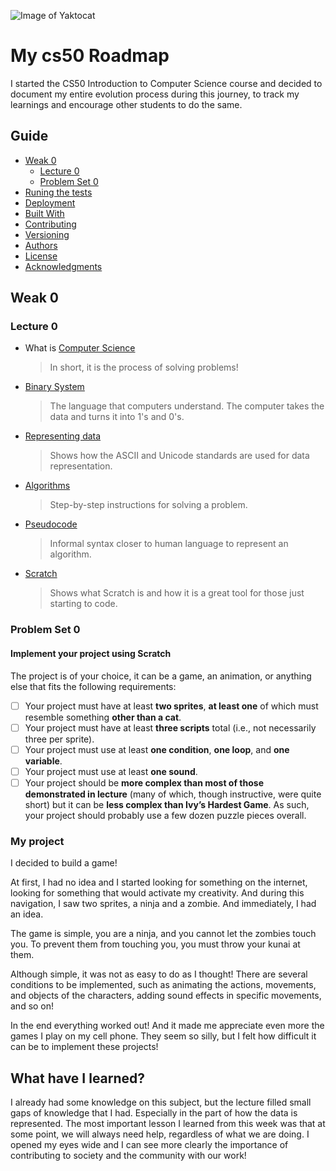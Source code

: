 ![Image of Yaktocat](https://cdn.shopify.com/s/files/1/0254/8832/6765/files/CS50_White_Transparent.png)
# My cs50 Roadmap

I started the CS50 Introduction to Computer Science course and decided to document my entire evolution process during this journey, to track my learnings and encourage other students to do the same.

## Guide

  - [Weak 0](#weak-0)
    - [Lecture 0](#lecture-0)
    - [Problem Set 0](#problem-set-0)
  - [Runing the tests](#running-the-tests)
  - [Deployment](#deployment)
  - [Built With](#built-with)
  - [Contributing](#contributing)
  - [Versioning](#versioning)
  - [Authors](#authors)
  - [License](#license)
  - [Acknowledgments](#acknowledgments)

## Weak 0
### Lecture 0

  * What is [Computer Science](https://cs50.harvard.edu/x/2020/notes/0/#what-in-computer-science)
    > In short, it is the process of solving problems!

  * [Binary System](https://cs50.harvard.edu/x/2020/notes/0/#binary)
    > The language that computers understand. The computer takes the data and turns it into 1's and 0's.

  * [Representing data](https://cs50.harvard.edu/x/2020/notes/0/#representing-data)
    > Shows how the ASCII and Unicode standards are used for data representation.

  * [Algorithms](https://cs50.harvard.edu/x/2020/notes/0/#algorithms)
    > Step-by-step instructions for solving a problem.

  * [Pseudocode](https://cs50.harvard.edu/x/2020/notes/0/#pseudocode)
    > Informal syntax closer to human language to represent an algorithm.

  * [Scratch](https://cs50.harvard.edu/x/2020/notes/0/#scratch)
    > Shows what Scratch is and how it is a great tool for those just starting to code.

### Problem Set 0

#### Implement your project using Scratch

The project is of your choice, it can be a game, an animation, or anything else that fits the following requirements:
- [ ] Your project must have at least **two sprites**, **at least one** of which must resemble something **other than a cat**.
- [ ] Your project must have at least **three scripts** total (i.e., not necessarily three per sprite).
- [ ] Your project must use at least **one condition**, **one loop**, and **one variable**.
- [ ] Your project must use at least **one sound**.
- [ ] Your project should be **more complex than most of those demonstrated in lecture** (many of which, though instructive, were quite short) but it can be **less complex than Ivy’s Hardest Game**. As such, your project should probably use a few dozen puzzle pieces overall.

### My project

I decided to build a game!

At first, I had no idea and I started looking for something on the internet, looking for something that would activate my creativity.
And during this navigation, I saw two sprites, a ninja and a zombie. And immediately, I had an idea.

The game is simple, you are a ninja, and you cannot let the zombies touch you. To prevent them from touching you, you must throw your kunai at them.

Although simple, it was not as easy to do as I thought!
There are several conditions to be implemented, such as animating the actions, movements, and objects of the characters, adding sound effects in specific movements, and so on!

In the end everything worked out! And it made me appreciate even more the games I play on my cell phone. They seem so silly, but I felt how difficult it can be to implement these projects!

## What have I learned?

I already had some knowledge on this subject, but the lecture filled small gaps of knowledge that I had. Especially in the part of how the data is represented.
The most important lesson I learned from this week was that at some point, we will always need help, regardless of what we are doing.
I opened my eyes wide and I can see more clearly the importance of contributing to society and the community with our work!
